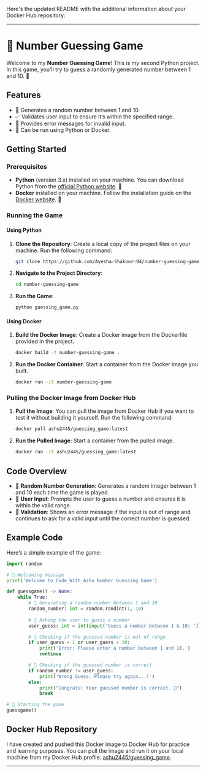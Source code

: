 Here's the updated README with the additional information about your Docker Hub repository:

---

# 🎲 Number Guessing Game

Welcome to my **Number Guessing Game**! This is my second Python project. In this game, you'll try to guess a randomly generated number between 1 and 10. 🎉

## Features

- 🎯 Generates a random number between 1 and 10.
- ✅ Validates user input to ensure it’s within the specified range.
- 🚫 Provides error messages for invalid input.
- 🚀 Can be run using Python or Docker.

## Getting Started

### Prerequisites

- **Python** (version 3.x) installed on your machine. You can download Python from the [official Python website](https://www.python.org/downloads/). 🐍
- **Docker** installed on your machine. Follow the installation guide on the [Docker website](https://docs.docker.com/get-docker/). 🐳

### Running the Game

#### Using Python

1. **Clone the Repository**: Create a local copy of the project files on your machine. Run the following command:
    ```bash
    git clone https://github.com/Ayesha-Shakoor-94/number-guessing-game.git
    ```

2. **Navigate to the Project Directory**:
    ```bash
    cd number-guessing-game
    ```

3. **Run the Game**:
    ```bash
    python guessing_game.py
    ```

#### Using Docker

1. **Build the Docker Image**: Create a Docker image from the Dockerfile provided in the project.
    ```bash
    docker build -t number-guessing-game .
    ```

2. **Run the Docker Container**: Start a container from the Docker image you built.
    ```bash
    docker run -it number-guessing-game
    ```

### Pulling the Docker Image from Docker Hub

1. **Pull the Image**: You can pull the image from Docker Hub if you want to test it without building it yourself. Run the following command:
    ```bash
    docker pull ashu2445/guessing_game:latest
    ```

2. **Run the Pulled Image**: Start a container from the pulled image.
    ```bash
    docker run -it ashu2445/guessing_game:latest
    ```

## Code Overview

- 🎲 **Random Number Generation**: Generates a random integer between 1 and 10 each time the game is played.
- 🤔 **User Input**: Prompts the user to guess a number and ensures it is within the valid range.
- 🚫 **Validation**: Shows an error message if the input is out of range and continues to ask for a valid input until the correct number is guessed.

## Example Code

Here’s a simple example of the game:

```python
import random

# 🎉 Welcoming message
print('Welcome to Code_With_Ashu Number Guessing Game')

def guessgame() -> None:
    while True:
        # 🎲 Generating a random number between 1 and 10
        random_number: int = random.randint(1, 10)
        
        # 🤔 Asking the user to guess a number
        user_guess: int = int(input('Guess a number between 1 & 10: '))

        # 🚫 Checking if the guessed number is out of range
        if user_guess < 1 or user_guess > 10:
            print('Error: Please enter a number between 1 and 10.')
            continue

        # 🎉 Checking if the guessed number is correct
        if random_number != user_guess:
            print('Wrong Guess. Please try again...!')
        else:
            print("Congrats! Your guessed number is correct. 🎉")
            break

# 🚀 Starting the game
guessgame()
```

## Docker Hub Repository

I have created and pushed this Docker image to Docker Hub for practice and learning purposes. You can pull the image and run it on your local machine from my Docker Hub profile: [ashu2445/guessing_game](https://hub.docker.com/r/ashu2445/guessing_game).

---